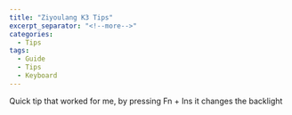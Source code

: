 ```yaml
---
title: "Ziyoulang K3 Tips"
excerpt_separator: "<!--more-->"
categories:
  - Tips
tags:
  - Guide
  - Tips
  - Keyboard
---
```


Quick tip that worked for me, by pressing Fn + Ins it changes the backlight
